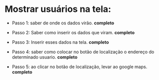 # Mostrar usuários na tela: 

- Passo 1: saber de onde os dados virão. **completo**

- Passo 2: Saber como inserir os dados que viram. **completo**

- Passo 3: Inserir esses dados na tela. **completo**

- Passo 4: saber como colocar no botão de localização o endereço do determinado usuario. **completo**

- Passo 5: ao clicar no botão de localização, levar ao google maps. **completo**

